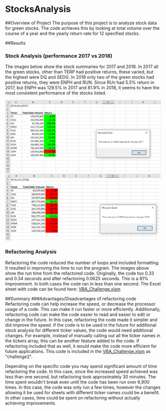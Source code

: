 # StocksAnalysis

##Overview of Project
The purpose of this project is to analyze stock data for green stocks. The code achieves this by looking at total volume over the course of a year and the yearly return rate for 12 specified stocks.

##Results
### Stock Analysis (performance 2017 vs 2018)
The images below show the stock summaries for 2017 and 2018. In 2017 all the green stocks, other than TERP had positive returns, these varied, but the highest were DQ and SEDG. In 2018 only two of the green stocks had positive returns, they were ENPH and RUN. Since RUn had 5.5% return in 2017, but ENPH was 129.5% in 2017 and 81.9% in 2018, it seems to have the most consistent performance of the stocks listed. 

![VBA_Challenge_2017](Resources/VBA_Challenge_2017.PNG) ![VBA_Challenge_2018](Resources/VBA_Challenge_2018.PNG)

### Refactoring Analysis
Refactoring the code reduced the number of loops and included formatting. It resulted in improving the time to run the program. The images above show the run time from the refactored code. Originally, the code too 0.33 and 0.34 seconds and after refactoring 0.0625 seconds. This is a 81% improvement. In both cases the code ran in less than one second. The Excel sheet with code can be found here: [VBA_Challenge.xlsm](VBA_Challenge.xlsm)


##Summary
###Advantages/Disadvantages of refactoring code
Refactoring code can help increase the speed, or decrease the processor usage of a code. This can make it run faster or more efficiently. Additionally, refactoring code can make the code easier to read and easier to edit or change in the future. In this case, refactoring the code made it simpler and did improve the speed. If the code is to be used in the future for additional stock analysis for different ticker values, the code would need additional changes. For example, instead of manually calling out all the ticker names in the tickers array, this can be another feature added to the code. If refactoring included that as well, it would make the code more efficient for future applications. This code is included in the [VBA_Challenge.xlsm](VBA_Challenge.xlsm) as "challenge2".


Depending on the specific code you may spend significant amount of time refactoring the code. In this case, since the increased speed achieved was less than one second, but refactoring took approximately 30 minutes. The time spent wouldn't break even until the code has been run over 6,900 times. In this case, the code was only run a few times, however the changes allowing it be used for sheets with different ticker names could be a benefit. In other cases, time could be spent on refactoring without actually achieving improvements.

